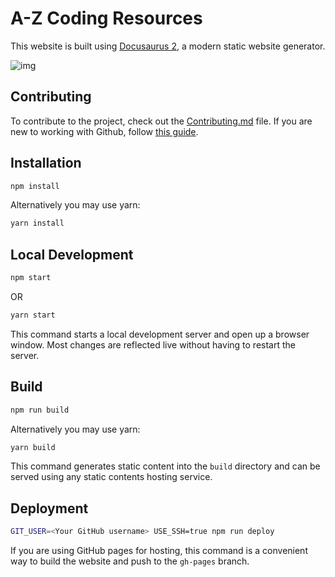 # A-Z Coding Resources

This website is built using [Docusaurus 2](https://v2.docusaurus.io/), a modern static website generator.

![img](static/img/img.png)

## Contributing

To contribute to the project, check out the [Contributing.md](https://github.com/hulyak/a-to-z-coding-resources/blob/main/CONTRIBUTING.md) file. If you are new to working with Github, follow [this guide](https://dev.to/hulyakarakaya/one-more-pr-for-hactoberfest-5gkp).

## Installation

```bash
npm install
```
Alternatively you may use yarn:

```bash
yarn install
```

## Local Development

```bash
npm start
```
OR
```bash
yarn start
```

This command starts a local development server and open up a browser window. Most changes are reflected live without having to restart the server.

## Build

```bash
npm run build
```
Alternatively you may use yarn:
```bash
yarn build
```

This command generates static content into the `build` directory and can be served using any static contents hosting service.

## Deployment

```bash
GIT_USER=<Your GitHub username> USE_SSH=true npm run deploy
```

If you are using GitHub pages for hosting, this command is a convenient way to build the website and push to the `gh-pages` branch.
